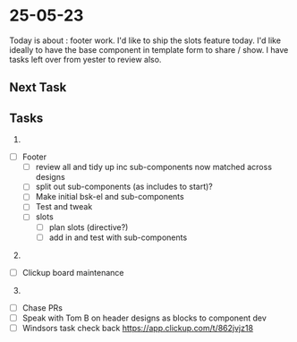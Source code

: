 # 25-05-23

Today is about : footer work. I'd like to ship the slots feature today. I'd like ideally to have the base component in template form to share / show.
I have tasks left over from yester to review also.

## Next Task


## Tasks
1.
- [ ] Footer
  - [ ] review all and tidy up inc sub-components now matched across designs
  - [ ] split out sub-components (as includes to start)?
  - [ ] Make initial bsk-el and sub-components
  - [ ] Test and tweak
  - [ ] slots
      - [ ] plan slots (directive?)
      - [ ] add in and test with sub-components

2.
- [ ] Clickup board maintenance
3.
- [ ] Chase PRs
- [ ] Speak with Tom B on header designs as blocks to component dev
- [ ] Windsors task check back  https://app.clickup.com/t/862jvjz18